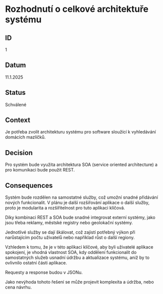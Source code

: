 # Rozhodnutí o celkové architektuře systému

## ID

1

## Datum

11.1.2025

## Status

Schválené

## Context

Je potřeba zvolit architekturu systému pro software sloužící k vyhledávání domácích mazlíčků.

## Decision

Pro systém bude využita architektura SOA (service oriented architecture) a pro komunikaci bude použit REST.

## Consequences

Systém bude rozdělen na samostatné služby, což umožní snadné přidávání nových funkcionalit. V plánu je další rozšiřování aplikace o další služby, proto je modularita a rozšířitelnost pro tuto aplikaci klíčová.

Díky kombinaci REST a SOA bude snadné integrovat externí systémy, jako jsou třeba reklamy, městské registry nebo geolokační systémy.

Jednotlivé služby se dají škálovat, což zajistí potřebný výkon při narůstajícím počtu uživatelů nebo například růst o další regiony.

Vzhledem k tomu, že je v této aplikaci klíčové, aby byli uživatelé aplikace spokojení, je vhodná vlastnost SOA, kdy oddělení funkcionalit do samostatných služeb usnadní údržbu a aktualizace systému, aniž by to ovlivnilo ostatní části aplikace.

Requesty a response budou v JSONu.

Jako nevýhoda tohoto řešení se může projevit komplexita a údržba, nebo cena návrhu.
